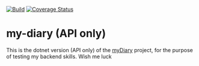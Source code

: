[![Build](https://github.com/devKiratu/my-diary/actions/workflows/main.yml/badge.svg)](https://github.com/devKiratu/my-diary/actions/workflows/main.yml)
[![Coverage Status](https://coveralls.io/repos/github/devKiratu/my-diary/badge.svg?branch=develop&service=github&kill_cache=1)](https://coveralls.io/github/devKiratu/my-diary?branch=develop&service=github&kill_cache=1)

# my-diary (API only)
This is the dotnet version (API only) of the [myDiary](https://github.com/devKiratu/myDiary) project, for the purpose of testing my backend skills.
Wish me luck 
